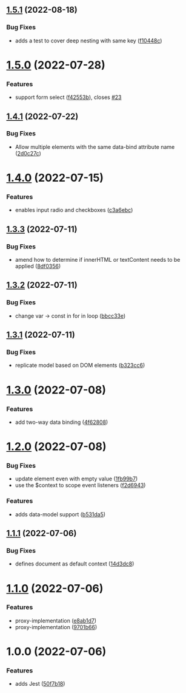 ## [1.5.1](https://github.com/quicoto/two-way-data-binding/compare/v1.5.0...v1.5.1) (2022-08-18)


### Bug Fixes

* adds a test to cover deep nesting with same key ([f10448c](https://github.com/quicoto/two-way-data-binding/commit/f10448cbfd57c07f191d69c047318d7ef9eb6c42))

# [1.5.0](https://github.com/quicoto/two-way-data-binding/compare/v1.4.1...v1.5.0) (2022-07-28)


### Features

* support form select ([f42553b](https://github.com/quicoto/two-way-data-binding/commit/f42553bebabea2337c9ebc4eedd87cfc9ea13e78)), closes [#23](https://github.com/quicoto/two-way-data-binding/issues/23)

## [1.4.1](https://github.com/quicoto/two-way-data-binding/compare/v1.4.0...v1.4.1) (2022-07-22)


### Bug Fixes

* Allow multiple elements with the same data-bind attribute name ([2d0c27c](https://github.com/quicoto/two-way-data-binding/commit/2d0c27c722dd392be487af1e16e426530aa09f99))

# [1.4.0](https://github.com/quicoto/two-way-data-binding/compare/v1.3.3...v1.4.0) (2022-07-15)


### Features

* enables input radio and checkboxes ([c3a6ebc](https://github.com/quicoto/two-way-data-binding/commit/c3a6ebcd78eb60def42cddd1f0b3fa5735d169a2))

## [1.3.3](https://github.com/quicoto/two-way-data-binding/compare/v1.3.2...v1.3.3) (2022-07-11)


### Bug Fixes

* amend how to determine if innerHTML or textContent needs to be applied ([8df0356](https://github.com/quicoto/two-way-data-binding/commit/8df035681c553eefd9265b570cae3aee6f3a322a))

## [1.3.2](https://github.com/quicoto/two-way-data-binding/compare/v1.3.1...v1.3.2) (2022-07-11)


### Bug Fixes

* change var -> const in for in loop ([bbcc33e](https://github.com/quicoto/two-way-data-binding/commit/bbcc33ec6d2fe9aac078d45b413dd64a6cbbd1b1))

## [1.3.1](https://github.com/quicoto/two-way-data-binding/compare/v1.3.0...v1.3.1) (2022-07-11)


### Bug Fixes

* replicate model based on DOM elements ([b323cc6](https://github.com/quicoto/two-way-data-binding/commit/b323cc6716f4c5bcf81548710da676b9eced3b0c))

# [1.3.0](https://github.com/quicoto/two-way-data-binding/compare/v1.2.0...v1.3.0) (2022-07-08)


### Features

* add two-way data binding ([4f62808](https://github.com/quicoto/two-way-data-binding/commit/4f62808343e9e2bfd87cc932affaa4c0fee17548))

# [1.2.0](https://github.com/quicoto/two-way-data-binding/compare/v1.1.1...v1.2.0) (2022-07-08)


### Bug Fixes

* update element even with empty value ([1fb99b7](https://github.com/quicoto/two-way-data-binding/commit/1fb99b7a0efcf2edcd47cd7a4061119adc2caae1))
* use the $context to scope event listeners ([f2d6943](https://github.com/quicoto/two-way-data-binding/commit/f2d694370ce0297e8fadc465637eeec6297f81d3))


### Features

* adds data-model support ([b531da5](https://github.com/quicoto/two-way-data-binding/commit/b531da570388a1a3756774da22519337e1d362fa))

## [1.1.1](https://github.com/quicoto/two-way-data-binding/compare/v1.1.0...v1.1.1) (2022-07-06)


### Bug Fixes

* defines document as default context ([14d3dc8](https://github.com/quicoto/two-way-data-binding/commit/14d3dc88fd0bea0853efb11f6ef4c77e573d3fbd))

# [1.1.0](https://github.com/quicoto/two-way-data-binding/compare/v1.0.0...v1.1.0) (2022-07-06)


### Features

* proxy-implementation ([e8ab1d7](https://github.com/quicoto/two-way-data-binding/commit/e8ab1d77db3cbccb64ee4d3b1e1aad0313a9380d))
* proxy-implementation ([9701b66](https://github.com/quicoto/two-way-data-binding/commit/9701b66924100c0b974ae17223fc649c62f963ee))

# 1.0.0 (2022-07-06)


### Features

* adds Jest ([50f7b18](https://github.com/quicoto/two-way-data-binding/commit/50f7b18087f09242bf97facaf1963498ef91a4bf))
